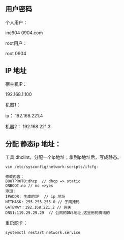 ## 用户密码


个人用户：

inc904
0904.com

root用户：

root
0904


## IP 地址

宿主机iP：

192.168.1.100

机器1：

ip： 192.168.221.4

机器2：
192.168.221.3

## 分配 静态ip 地址：

工具 dhclint，分配一个ip地址；拿到ip地址后，写成静态。

`vim /etc/sysconfig/network-scripts/ifcfg-` 

```
修改内容：
BOOTPROTO:dhcp  // dhcp => static
ONBOOT:no // no =>yes
添加：
IPADDR: 生成的IP  // ip 地址
NETMASK: 255.255.255.0 // 子网掩码
GATEWAY：192.168.221.2 // 网关
DNS1:119.29.29.29  // 公网的DNS地址,这里用的腾讯的
```
重启网卡：

`systemctl restart network.service`